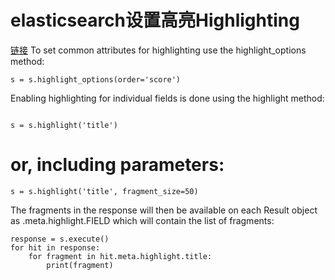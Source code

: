 # elasticsearch设置高亮Highlighting

[链接](https://elasticsearch-dsl.readthedocs.io/en/latest/search_dsl.html#highlighting)
To set common attributes for highlighting use the highlight_options method:
```
s = s.highlight_options(order='score')
```
Enabling highlighting for individual fields is done using the highlight method:
```

s = s.highlight('title')
```
# or, including parameters:
```
s = s.highlight('title', fragment_size=50)
```
The fragments in the response will then be available on each Result object as .meta.highlight.FIELD which will contain the list of fragments:
```
response = s.execute()
for hit in response:
    for fragment in hit.meta.highlight.title:
        print(fragment)
```